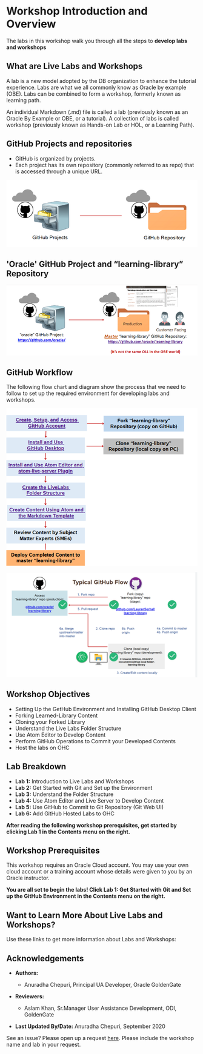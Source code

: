 # Workshop Introduction and Overview                                    

The labs in this workshop walk you through all the steps to **develop labs and workshops**

## What are Live Labs and Workshops
A lab is a new model adopted by the DB organization to enhance the tutorial experience. Labs are what we all commonly know as Oracle by example (OBE). Labs can be combined to form a workshop, formerly known as learning path.

An individual Markdown (.md) file is called a lab (previously known as an Oracle By Example or OBE, or a tutorial).
A collection of labs is called workshop (previously known as Hands-on Lab or HOL, or a Learning Path).

## GitHub Projects and repositories
* GitHub is organized by projects.
* Each project has its own repository (commonly referred to as repo) that is accessed
through a unique URL.

![](./images/git-hub-projects-repositories.png " ")

## 'Oracle' GitHub Project and “learning-library” Repository

![](./images/git-hub-oracle-projects-learning-library.png " ")

## GitHub Workflow
The following flow chart and diagram show the process that we need to follow to set up the required environment for developing labs and workshops.

![](./images/git-hub-workflow-flow-chart.png " ")


![](./images/git-hub-workflow.png " ")


## Workshop Objectives
- Setting Up the GetHub Environment and Installing GitHub Desktop Client
- Forking Learned-Library Content
- Cloning your Forked Library
- Understand the Live Labs Folder Structure
- Use Atom Editor to Develop Content
- Perform GitHub Operations to Commit your Developed Contents
- Host the labs on OHC


## Lab Breakdown
- **Lab 1:** Introduction to Live Labs and Workshops
- **Lab 2:** Get Started with Git and Set up the Environment
- **Lab 3:** Understand the Folder Structure
- **Lab 4:** Use Atom Editor and Live Server to Develop Content
- **Lab 5:** Use GitHub to Commit to Git Repository (Git Web UI)
- **Lab 6:** Add GitHub Hosted Labs to OHC

**After reading the following workshop prerequisites, get started by clicking Lab 1 in the Contents menu on the right.**

## Workshop Prerequisites
This workshop requires an Oracle Cloud account. You may use your own cloud account or a training account whose details were given to you by an Oracle instructor.

**You are all set to begin the labs! Click Lab 1: Get Started with Git and Set up the GitHub Environment in the Contents menu on the right.**

## Want to Learn More About Live Labs and Workshops?

Use these links to get more information about Labs and Workshops:


## Acknowledgements

* **Authors:**
    * Anuradha Chepuri, Principal UA Developer, Oracle GoldenGate
* **Reviewers:**
  * Aslam Khan, Sr.Manager User Assistance Development, ODI, GoldenGate

* **Last Updated By/Date:** Anuradha Chepuri, September 2020

See an issue?  Please open up a request [here](https://github.com/oracle/learning-library/issues).  Please include the workshop name and lab in your request.
